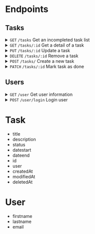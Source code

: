 # Endpoints

## Tasks

<details>
  <summary>
    <code>GET</code> 
    <code>/tasks</code> 
    Get an incompleted task list
  </summary>
  
### Parameters 

  > | name      |  type     | data type               | description     |
  > |-----------|-----------|-------------------------|-----------------|
  > | None      |  N/A      | N/A                     | N/A             |

### Responses

  > | http code     | content-type                      | response              |
  > |---------------|-----------------------------------|-----------------------|
  > | `200`         | `application/json`                | Array of task objects |
  
</details>

<details>
  <summary>
    <code>GET</code> 
    <code>/tasks/:id</code> 
    Get a detail of a task
  </summary>

### Parameters

  > | name      |  type     | data type  | description     |
  > |-----------|-----------|------------|-----------------|
  > | id        |  required | string     | ID of the task  |

### Responses

  > | http code     | content-type                      | response                  |
  > |---------------|-----------------------------------|---------------------------|
  > | `200`         | `application/json`                | A task object             |
  > | `403`         | `application/json`                | `{"msg":"Forbidden}`      |
  > | `404`         | `application/json`                | `{"msg":"Task not found}` |
  
</details>

<details>
  <summary>
    <code>PUT</code> 
    <code>/tasks/:id</code> 
    Update a task
  </summary>
  
  ### Parameters

  > | name             |  type     | data type               | description                  |
  > |------------------|-----------|-------------------------|------------------------------|
  > | id               |  required | string                  | ID of the task               |
  > | title            |  required | string                  | Title of the new task        |
  > | description      |  optional | string                  | Description of the new task  |
  > | datestart        |  optional | string                  | Date to start the task       |
  > | dateend          |  optional | string                  | Date to end the task         |
  
  ### Responses

  > | http code     | content-type                      | response                                                            |
  > |---------------|-----------------------------------|---------------------------------------------------------------------|
  > | `200`         | `application/json`                | Array of task objects                                               |
  > | `400`         | `application/json`                | `{"msg": "You missed some parameters: parameter1, parameter2, ...}` |
  > | `403`         | `application/json`                | `{"msg": "Forbidden"}  `                                            |
  > | `404`         | `application/json`                | `{"msg": "Task not found"}`                                         |
  
</details>

<details>
  <summary>
    <code>DELETE</code> 
    <code>/tasks/:id</code> 
    Remove a task
  </summary>
  
  ### Parameters

  > | name      |  type     | data type  | description     |
  > |-----------|-----------|------------|-----------------|
  > | id        |  required | string     | ID of the task  |
  
  ### Responses

  > | http code     | content-type                      | response                                                            |
  > |---------------|-----------------------------------|---------------------------------------------------------------------|
  > | `200`         | `application/json`                | Array of task objects                                               |
  > | `403`         | `application/json`                | `{"msg": "Forbidden"}  `                                            |
  > | `404`         | `application/json`                | `{"msg": "Task not found"}`                                         |
  
</details>

<details>
  <summary>
    <code>POST</code> 
    <code>/tasks/</code> 
    Create a new task
  </summary>
  
  ### Parameters

  > | name             |  type     | data type               | description                  |
  > |------------------|-----------|-------------------------|------------------------------|
  > | title            |  required | string                  | Title of the new task        |
  > | description      |  optional | string                  | Description of the new task  |
  > | datestart        |  optional | string                  | Date to start the task       |
  > | dateend          |  optional | string                  | Date to end the task         |
  
  ### Responses

  > | http code     | content-type                      | response                                                            |
  > |---------------|-----------------------------------|---------------------------------------------------------------------|
  > | `201`         | `application/json`                | `{"msg": "Task created", "id": "123456}`                            |
  > | `400`         | `application/json`                | `{"msg": "You missed some parameters: parameter1, parameter2, ...}` |
  
</details>

<details>
  <summary>
    <code>PATCH</code> 
    <code>/tasks/:id</code> 
    Mark task as done
  </summary>
  
  ### Parameters

  > | name      |  type     | data type  | description     |
  > |-----------|-----------|------------|-----------------|
  > | id        |  required | string     | ID of the task  |
  
  ### Responses

  > | http code     | content-type                      | response                                  |
  > |---------------|-----------------------------------|-------------------------------------------|
  > | `200`         | `application/json`                | `{"msg": "Task marked as completed"}`     |
  > | `403`         | `application/json`                | `{"msg": "Forbidden"}  `                  |
  > | `404`         | `application/json`                | `{"msg": "Task not found"}`               |
  
</details>

## Users

<details>
  <summary>
    <code>GET</code> 
    <code>/user</code> 
    Get user information
  </summary>
  
  ### Parameters

  > | name      |  type     | data type               | description     |
  > |-----------|-----------|-------------------------|-----------------|
  > | None      |  N/A      | N/A                     | N/A             |
  
  ### Responses

  > | http code     | content-type                      | response                                                                      |
  > |---------------|-----------------------------------|-------------------------------------------------------------------------------|
  > | `200`         | `application/json`                | `{"firstname": "Jordi", "lastname": "Galobart", "email": "test@example.com"}` |
  
</details>

<details>
  <summary>
    <code>POST</code> 
    <code>/user/login</code> 
    Login user
  </summary>
  
  ### Parameters

  > | name             |  type     | data type               | description                  |
  > |------------------|-----------|-------------------------|------------------------------|
  > | email            |  required | string                  | User e-mail                  |
  > | password         |  optional | string                  | User password                |
  
  ### Responses

  > | http code     | content-type                      | response                              |
  > |---------------|-----------------------------------|---------------------------------------|
  > | `200`         | `application/json`                | `{"msg": "Login succesful"}`          |
  > | `403`         | `application/json`                | `{"msg": "Forbidden"}`                |
  > | `404`         | `application/json`                | `{"msg": "User not found"}`           |
  
</details>

# Task
- title
- description
- status
- datestart
- dateend
- id
- user
- createdAt
- modifiedAt
- deletedAt

# User
- firstname
- lastname
- email
